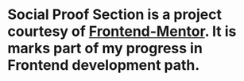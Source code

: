 # Social Proof Section is a project courtesy of <a href="https://www.frontendmentor.io/#">Frontend-Mentor</a>. It is marks part of my progress in Frontend development path.
